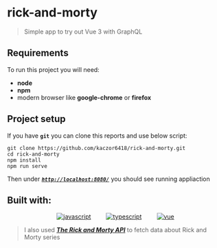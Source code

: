 # rick-and-morty
>Simple app to try out Vue 3 with GraphQL

## Requirements
To run this project you will need:
 - **node**
 - **npm**
 - modern browser like **google-chrome** or **firefox**

## Project setup
If you have **`git`** you can clone this reports and use below script:
```
git clone https://github.com/kaczor6418/rick-and-morty.git
cd rick-and-morty
npm install
npm run serve
```
Then under [***`http://localhost:8080/`***](http://localhost:8080/) you should see running appliaction

## Built with:

<p align="center">
  &nbsp; &nbsp; <a href="https://developer.mozilla.org/en-US/docs/Web/JavaScript"><img src="https://www.vectorlogo.zone/logos/javascript/javascript-icon.svg" alt="javascript"/></a> &nbsp; &nbsp;
  &nbsp; &nbsp; <a href="https://www.typescriptlang.org/"><img src="https://www.vectorlogo.zone/logos/typescriptlang/typescriptlang-icon.svg" 
alt="typescript"/></a> &nbsp; &nbsp; 
  &nbsp; &nbsp; <a href="https://vuejs.org/"><img src="https://www.vectorlogo.zone/logos/vuejs/vuejs-icon.svg" 
alt="vue"/></a> &nbsp; &nbsp;
</p>

>I also used ***[The Rick and Morty API](https://rickandmortyapi.com/)*** to fetch data about Rick and Morty series
